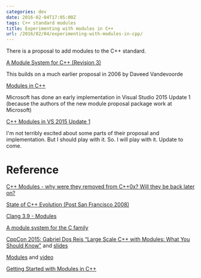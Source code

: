 ```yaml
---
categories: dev
date: 2016-02-04T17:05:00Z
tags: C++ standard modules
title: Experimenting with modules in C++
url: /2016/02/04/experimenting-with-modules-in-cpp/
---
```


There is a proposal to add modules to the C++ standard.

[A Module System for C++ (Revision 3)](http://www.open-std.org/JTC1/SC22/WG21/docs/papers/2015/n4465.pdf)

This builds on a much earlier proposal in 2006 by Daveed Vandevoorde

[Modules in C++](http://www.open-std.org/jtc1/sc22/wg21/docs/papers/2006/n2073.pdf)

Microsoft has done an early implementation in Visual Studio 2015 Update 1 (because the authors of the
new module proposal package work at Microsoft)

[C++ Modules in VS 2015 Update 1](https://blogs.msdn.microsoft.com/vcblog/2015/12/03/c-modules-in-vs-2015-update-1/)

I'm not terribly excited about some parts of their proposal and implementation. But I should play with it. So. I will play with it.
Update to come.

# Reference

[C++ Modules - why were they removed from C++0x? Will they be back later on?](http://stackoverflow.com/questions/3596147/c-modules-why-were-they-removed-from-c0x-will-they-be-back-later-on)

[State of C++ Evolution (Post San Francisco 2008)](http://www.open-std.org/jtc1/sc22/wg21/docs/papers/2009/n2869.html)

[Clang 3.9 - Modules](http://clang.llvm.org/docs/Modules.html)

[A module system for the C family](http://lambda-the-ultimate.org/node/4649)

[CppCon 2015: Gabriel Dos Reis “Large Scale C++ with Modules: What You Should Know"](https://www.youtube.com/watch?v=RwdQA0pGWa4) and [slides](https://github.com/isocpp/CppCoreGuidelines/blob/master/talks/Large-Scale-C%2B%2B-With-Modules.pdf)

[Modules](http://llvm.org/devmtg/2012-11/Gregor-Modules.pdf) and [video](http://llvm.org/devmtg/2012-11/videos/Gregor-Modules.mp4)

[Getting Started with Modules in C++](http://kennykerr.ca/2015/12/03/getting-started-with-modules-in-c/)
